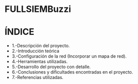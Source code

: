 # FULLSIEMBuzzi


# ÍNDICE

- 1.-Descripción del proyecto.
- 2.-Introducción teórica
- 3.-Configuración de la red (Incorporar un mapa de red).
- 4.-Herramientas utilizadas.
- 5.-Desarrollo del proyecto con detalle.
- 6.-Conclusiones y dificultades encontradas en el proyecto.
- 7.-Referencias utilizadas.
